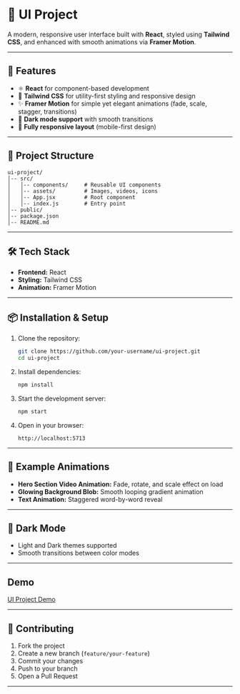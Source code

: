 # 🎨 UI Project

A modern, responsive user interface built with **React**, styled using **Tailwind CSS**, and enhanced with smooth animations via **Framer Motion**.

---

## 🚀 Features

- ⚛️ **React** for component-based development
- 🎨 **Tailwind CSS** for utility-first styling and responsive design
- ✨ **Framer Motion** for simple yet elegant animations (fade, scale, stagger, transitions)
- 🌙 **Dark mode support** with smooth transitions
- 📱 **Fully responsive layout** (mobile-first design)

---

## 📂 Project Structure

```
ui-project/
│-- src/
│   │-- components/     # Reusable UI components
│   │-- assets/         # Images, videos, icons
│   │-- App.jsx         # Root component
│   │-- index.js        # Entry point
│-- public/
│-- package.json
│-- README.md
```

---

## 🛠️ Tech Stack

- **Frontend:** React
- **Styling:** Tailwind CSS
- **Animation:** Framer Motion

---

## 📦 Installation & Setup

1. Clone the repository:

   ```bash
   git clone https://github.com/your-username/ui-project.git
   cd ui-project
   ```

2. Install dependencies:

   ```bash
   npm install
   ```

3. Start the development server:

   ```bash
   npm start
   ```

4. Open in your browser:

   ```
   http://localhost:5713
   ```

---

## 🎥 Example Animations

- **Hero Section Video Animation:** Fade, rotate, and scale effect on load
- **Glowing Background Blob:** Smooth looping gradient animation
- **Text Animation:** Staggered word-by-word reveal

---

## 🌌 Dark Mode

- Light and Dark themes supported
- Smooth transitions between color modes

---

## Demo

[UI Project Demo](leo-project-nine.vercel.app)

---

## 🤝 Contributing

1. Fork the project
2. Create a new branch (`feature/your-feature`)
3. Commit your changes
4. Push to your branch
5. Open a Pull Request

---
